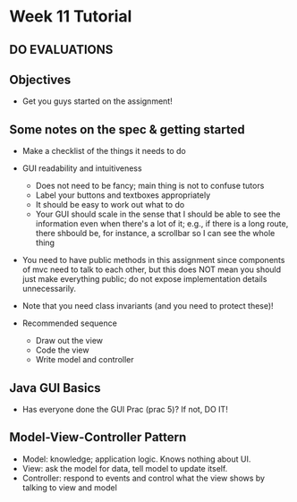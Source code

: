 # Week 11 Tutorial

## DO EVALUATIONS 

## Objectives 
- Get you guys started on the assignment! 

## Some notes on the spec & getting started
- Make a checklist of the things it needs to do
- GUI readability and intuitiveness 
	- Does not need to be fancy; main thing is not to confuse tutors
	- Label your buttons and textboxes appropriately 
	- It should be easy to work out what to do 
	- Your GUI should scale in the sense that I should be able to see the 
	  information even when there's a lot of it; e.g., if there is a long route,
	  there shbould be, for instance, a scrollbar so I can see the whole thing
- You need to have public methods in this assignment since components of mvc
  need to talk to each other, but this does NOT mean you should just make 
  everything public; do not expose implementation details unnecessarily.
- Note that you need class invariants (and you need to protect these)! 

- Recommended sequence
	- Draw out the view 
	- Code the view 
	- Write model and controller 

## Java GUI Basics 
- Has everyone done the GUI Prac (prac 5)? If not, DO IT! 

## Model-View-Controller Pattern
- Model: knowledge; application logic. Knows nothing about UI. 
- View: ask the model for data, tell model to update itself.
- Controller: respond to events and control what the view shows by talking to 
  view and model 

